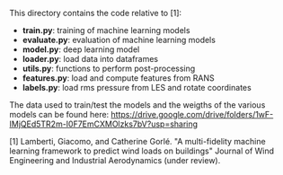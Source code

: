 This directory contains the code relative to [1]:
  - **train.py**: training of machine learning models
  - **evaluate.py**: evaluation of machine learning models
  - **model.py**: deep learning model
  - **loader.py**: load data into dataframes
  - **utils.py**: functions to perform post-processing
  - **features.py**: load and compute features from RANS
  - **labels.py**: load rms pressure from LES and rotate coordinates

The data used to train/test the models and the weigths of the various models can be found here: https://drive.google.com/drive/folders/1wF-IMjQEd5TR2m-I0F7EmCXMOlzks7bV?usp=sharing

[1] Lamberti, Giacomo, and Catherine Gorlé. "A multi-fidelity machine learning framework to predict wind loads on buildings" Journal of Wind Engineering and Industrial Aerodynamics (under review).

